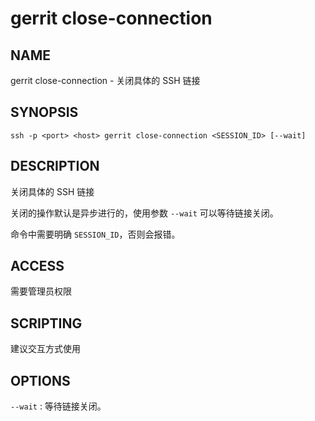 # gerrit close-connection

## NAME
gerrit close-connection - 关闭具体的 SSH 链接

## SYNOPSIS
```
ssh -p <port> <host> gerrit close-connection <SESSION_ID> [--wait]
```

## DESCRIPTION
关闭具体的 SSH 链接

关闭的操作默认是异步进行的，使用参数 `--wait` 可以等待链接关闭。

命令中需要明确 `SESSION_ID`，否则会报错。

## ACCESS
需要管理员权限

## SCRIPTING
建议交互方式使用

## OPTIONS

`--wait` : 等待链接关闭。

